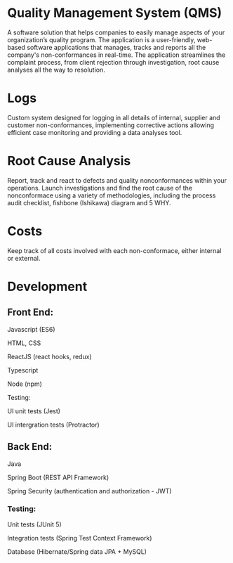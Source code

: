 # Quality Management System (QMS)
A software solution that helps companies to easily manage aspects of your organization’s quality program. The application is a user-friendly, web-based software applications that manages, tracks and reports all the company's non-conformances in real-time. The application streamlines the complaint process, from client rejection through investigation, root cause analyses all the way to resolution.

# Logs
Custom system designed for logging in all details of internal, supplier and customer non-conformances, implementing corrective actions allowing efficient case monitoring and providing a data analyses tool.

# Root Cause Analysis
Report, track and react to defects and quality nonconformances within your operations. Launch investigations and find the root cause of the nonconformace using a variety of methodologies, including the process audit checklist, fishbone (Ishikawa) diagram and 5 WHY.

# Costs
Keep track of all costs involved with each non-conformace, either internal or external.

# Development
## Front End:
Javascript (ES6)

HTML, CSS

ReactJS (react hooks, redux)

Typescript

Node (npm)

Testing:

UI unit tests (Jest)

UI intergration tests (Protractor)

## Back End:
Java

Spring Boot (REST API Framework)

Spring Security (authentication and authorization - JWT)

### Testing:

Unit tests (JUnit 5)

Integration tests (Spring Test Context Framework)

Database (Hibernate/Spring data JPA + MySQL)
